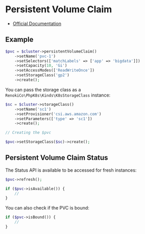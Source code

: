 # Persistent Volume Claim

- [Official Documentation](https://kubernetes.io/docs/concepts/storage/persistent-volumes/#persistentvolumeclaims)

## Example

```php
$pvc = $cluster->persistentVolumeClaim()
    ->setName('pvc-1')
    ->setSelectors(['matchLabels' => ['app' => 'bigdata']])
    ->setCapacity(10, 'Gi')
    ->setAccessModes(['ReadWriteOnce'])
    ->setStorageClass('gp2')
    ->create();
```

You can pass the storage class as a `RenokiCo\PhpK8s\Kinds\K8sStorageClass` instance:

```php
$sc = $cluster->storageClass()
    ->setName('sc1')
    ->setProvisioner('csi.aws.amazon.com')
    ->setParameters(['type' => 'sc1'])
    ->create();

// Creating the $pvc

$pvc->setStorageClass($sc)->create();
```

## Persistent Volume Claim Status

The Status API is available to be accessed for fresh instances:

```php
$pvc->refresh();

if ($pvc->isAvailable()) {
    //
}
```

You can also check if the PVC is bound:

```php
if ($pvc->isBound()) {
    //
}
```
